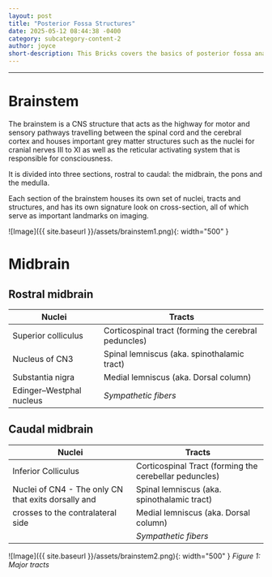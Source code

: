 ```yaml
---
layout: post
title: "Posterior Fossa Structures"
date: 2025-05-12 08:44:38 -0400
category: subcategory-content-2
author: joyce
short-description: This Bricks covers the basics of posterior fossa anatomy.
---
```


-----

# Brainstem

The brainstem is a CNS structure that acts as the highway for motor and sensory pathways travelling between the spinal cord and the cerebral cortex and houses important grey matter structures such as the nuclei for cranial nerves III to XI as well as the reticular activating system that is responsible for consciousness.

It is divided into three sections, rostral to caudal: the midbrain, the pons and the medulla.

Each section of the brainstem houses its own set of nuclei, tracts  and structures, and has its own signature look on cross-section, all of which serve as important landmarks on imaging.

![Image]({{ site.baseurl }}/assets/brainstem1.png){: width="500" }

# Midbrain

## Rostral midbrain

| Nuclei                            | Tracts                                             |
|--------------------------         |----------------------------------------------------|
| Superior colliculus               | Corticospinal tract (forming the cerebral peduncles) |
| Nucleus of CN3                    | Spinal lemniscus (aka. spinothalamic tract)        |
| Substantia nigra                  | Medial lemniscus (aka. Dorsal column)              |
| Edinger–Westphal nucleus          | *Sympathetic fibers*                               |

## Caudal midbrain

| Nuclei                                                                                | Tracts                                                |
|---------------------------------------------------------------------------------------|-------------------------------------------------------|
|Inferior Colliculus                                                                    | Corticospinal Tract (forming the cerebellar peduncles)|
|Nuclei of CN4 - The only CN that exits dorsally and                                    |Spinal lemniscus (aka. spinothalamic tract)            |
|crosses to the contralateral side                                                      |Medial lemniscus (aka. Dorsal column)                  |
|                                                                                       |*Sympathetic fibers*                                   |

![Image]({{ site.baseurl }}/assets/brainstem2.png){: width="500" }
*Figure 1: Major tracts*

<!-- need to double enter to start new lines -->
<!-- need to use the site baseurl in the curly brackets to make internal links work seamlessly -->
